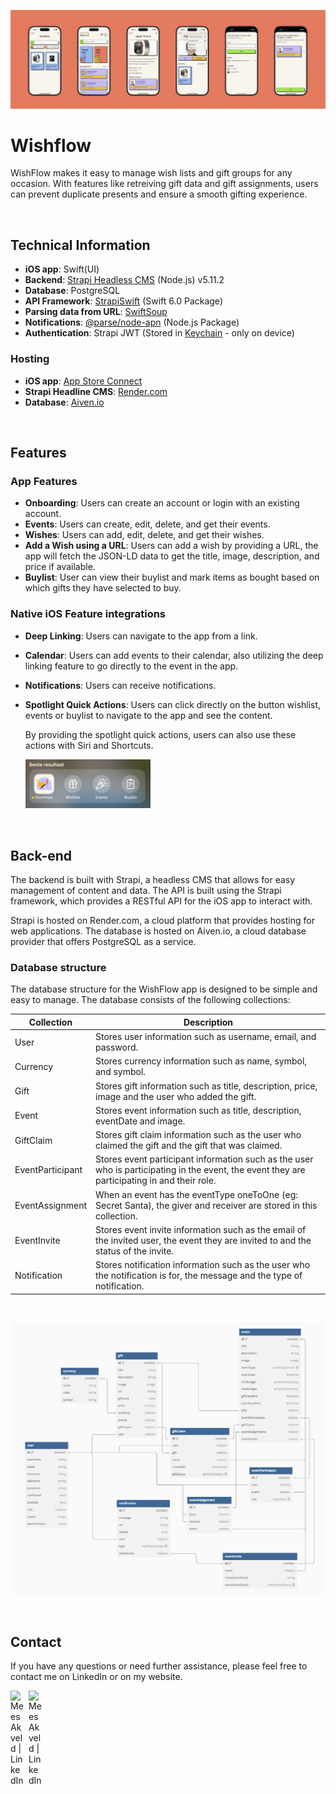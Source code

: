 ![banner](./.github/assets/banner.png)

# Wishflow

WishFlow makes it easy to manage wish lists and gift groups for any occasion. With features like retreiving gift data and gift assignments, users can prevent duplicate presents and ensure a smooth gifting experience.

<br>

## Technical Information
- **iOS app**: Swift(UI)
- **Backend**: [Strapi Headless CMS](#strapi-headless-cms) (Node.js) v5.11.2
- **Database**: PostgreSQL
- **API Framework**: [StrapiSwift](https://github.com/meesakveld/strapi-swift) (Swift 6.0 Package)
- **Parsing data from URL**: [SwiftSoup](https://github.com/scinfu/SwiftSoup)
- **Notifications**: [@parse/node-apn](https://www.npmjs.com/package/@parse/node-apn) (Node.js Package)
- **Authentication**: Strapi JWT (Stored in [Keychain](https://github.com/jrendel/SwiftKeychainWrapper) - only on device)

### Hosting

- **iOS app**: [App Store Connect](https://developer.apple.com/app-store-connect/)
- **Strapi Headline CMS**: [Render.com](https://render.com)
- **Database**: [Aiven.io](https://aiven.io/postgresql)

<br>

## Features

### App Features

- **Onboarding**: Users can create an account or login with an existing account.
- **Events**: Users can create, edit, delete, and get their events.
- **Wishes**: Users can add, edit, delete, and get their wishes.
- **Add a Wish using a URL**: Users can add a wish by providing a URL, the app will fetch the JSON-LD data to get the title, image, description, and price if available.
- **Buylist**: User can view their buylist and mark items as bought based on which gifts they have selected to buy.

### Native iOS Feature integrations
- **Deep Linking**: Users can navigate to the app from a link.
- **Calendar**: Users can add events to their calendar, also utilizing the deep linking feature to go directly to the event in the app.
- **Notifications**: Users can receive notifications.
- **Spotlight Quick Actions**: Users can click directly on the button wishlist, events or buylist to navigate to the app and see the content.
  
  By providing the spotlight quick actions, users can also use these actions with Siri and Shortcuts.

  <img src="./.github/assets/spotlight-quick-actions.png" width="200">

<br>

## Back-end

The backend is built with Strapi, a headless CMS that allows for easy management of content and data. The API is built using the Strapi framework, which provides a RESTful API for the iOS app to interact with.

Strapi is hosted on Render.com, a cloud platform that provides hosting for web applications. The database is hosted on Aiven.io, a cloud database provider that offers PostgreSQL as a service.

### Database structure

The database structure for the WishFlow app is designed to be simple and easy to manage. The database consists of the following collections:

| Collection | Description |
| --- | --- |
| User | Stores user information such as username, email, and password. |
| Currency | Stores currency information such as name, symbol, and symbol. |
| Gift | Stores gift information such as title, description, price, image and the user who added the gift. |
| Event | Stores event information such as title, description, eventDate and image. |
| GiftClaim | Stores gift claim information such as the user who claimed the gift and the gift that was claimed. |
| EventParticipant | Stores event participant information such as the user who is participating in the event, the event they are participating in and their role. |
| EventAssignment | When an event has the eventType oneToOne (eg: Secret Santa), the giver and receiver are stored in this collection. |
| EventInvite | Stores event invite information such as the email of the invited user, the event they are invited to and the status of the invite. |
| Notification | Stores notification information such as the user who the notification is for, the message and the type of notification. |

<br>

![database](./.github/assets/database.png)

<br>

## Contact
If you have any questions or need further assistance, please feel free to contact me on LinkedIn or on my website.

<div style="display: flex; gap: 0.5rem;">
<a href="https://www.linkedin.com/in/meesakveld/" target="_blank">
    <img align="left" src="https://raw.githubusercontent.com/yushi1007/yushi1007/main/images/linkedin.svg" alt="Mees Akveld | LinkedIn" width="21px"/>
</a>

<a href="https://www.meesakveld.be/contact" target="_blank">
    <img align="left" src="https://www.meesakveld.be/favicon.ico" alt="Mees Akveld | LinkedIn" width="21px"/>
</a>
</div>